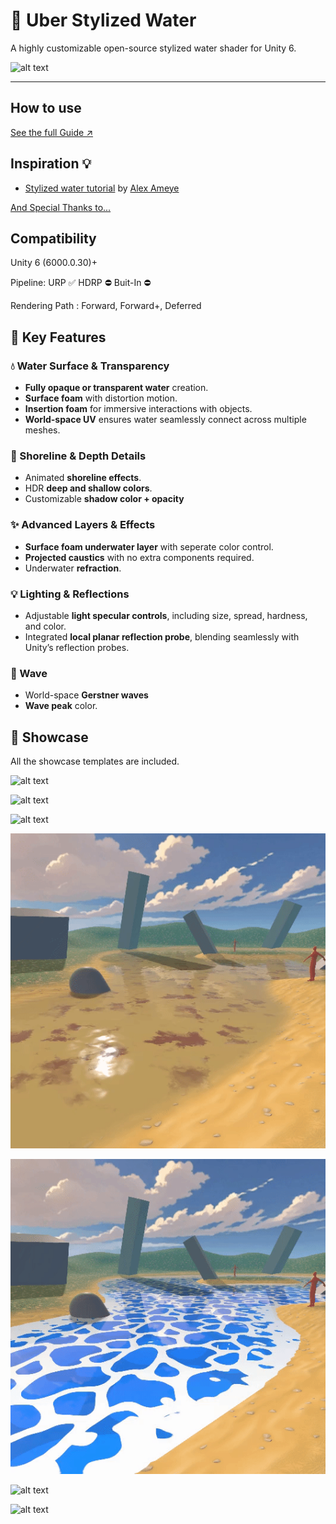 # 🌊 Uber Stylized Water

A highly customizable open-source stylized water shader for Unity 6.

![alt text](assets/images/showcase1.gif)

---

## How to use

[See the full Guide ↗](https://matrixrex.github.io/Uber-Stylized-Water/#/usage-guide/Usage-Guide)

## Inspiration 💡

- [Stylized water tutorial](https://ameye.dev/notes/stylized-water-shader/) by [Alex Ameye](https://x.com/alexanderameye)

[And Special Thanks to...](special-thanks.md)

## Compatibility

Unity 6 (6000.0.30)+

Pipeline:
URP ✅
HDRP ⛔
Buit-In ⛔

Rendering Path : Forward, Forward+, Deferred

## 🌟 Key Features

### 💧 Water Surface & Transparency

- **Fully opaque or transparent water** creation.
- **Surface foam** with distortion motion.
- **Insertion foam** for immersive interactions with objects.
- **World-space UV** ensures water seamlessly connect across multiple meshes.

### 🌊 Shoreline & Depth Details

- Animated **shoreline effects**.
- HDR **deep and shallow colors**.
- Customizable **shadow color + opacity**

### ✨ Advanced Layers & Effects

- **Surface foam underwater layer** with seperate color control.
- **Projected caustics** with no extra components required.
- Underwater **refraction**.

### 💡 Lighting & Reflections

- Adjustable **light specular controls**, including size, spread, hardness, and color.
- Integrated **local planar reflection probe**, blending seamlessly with Unity’s reflection probes.

### 🌊 Wave

- World-space **Gerstner waves**
- **Wave peak** color.

## 🎉 Showcase

All the showcase templates are included.

![alt text](assets/images/showcase2.gif)

![alt text](assets/images/showcase3.gif)

![alt text](assets/images/showcase4.gif)

![alt text](assets/images/showcase5.gif)

![alt text](assets/images/showcase6.gif)

![alt text](assets/images/showcase7.gif)

![alt text](assets/images/showcase8.gif)
